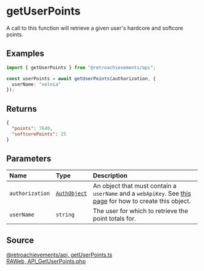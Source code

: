 # getUserPoints

A call to this function will retrieve a given user's hardcore and softcore points.

## Examples

```ts
import { getUserPoints } from "@retroachievements/api";

const userPoints = await getUserPoints(authorization, {
  userName: "xelnia"
});
```

## Returns

```json
{
  "points": 7640,
  "softcorePoints": 25
}
```

## Parameters

| Name            | Type                                        | Description                                                                                                                  |
| :-------------- | :------------------------------------------ | :--------------------------------------------------------------------------------------------------------------------------- |
| `authorization` | [`AuthObject`](/v1/data-models/auth-object) | An object that must contain a `userName` and a `webApiKey`. See [this page](/getting-started) for how to create this object. |
| `userName`      | `string`                                    | The user for which to retrieve the point totals for.                                                                         |

## Source

[@retroachievements/api, getUserPoints.ts](https://github.dev/RetroAchievements/api-js/blob/main/src/user/getUserPoints.ts)  
[RAWeb, API_GetUserPoints.php](https://github.dev/RetroAchievements/RAWeb/blob/master/public/API/API_GetUserPoints.php)
